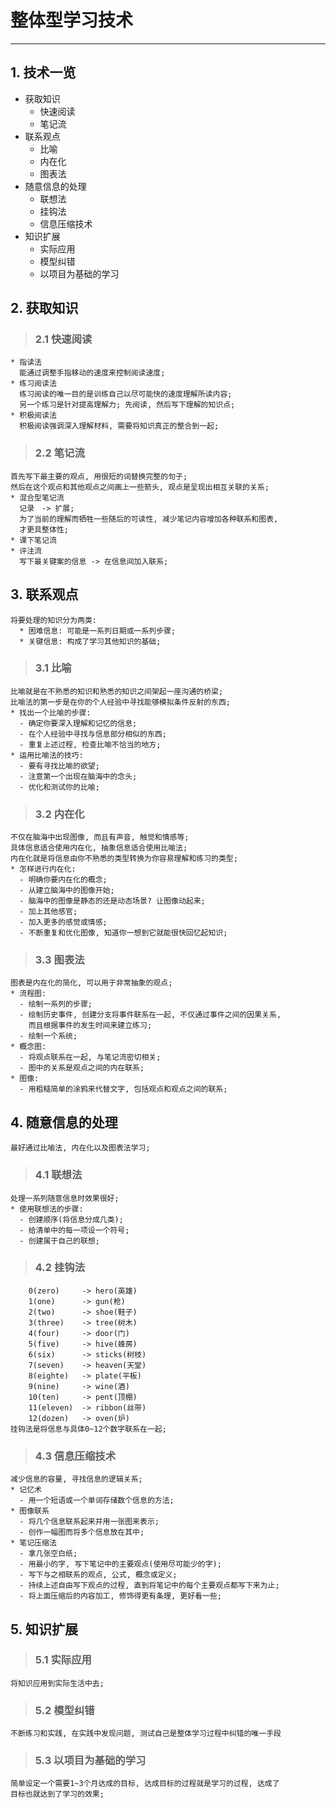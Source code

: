 # **整体型学习技术**
***



## **1. 技术一览**
  * 获取知识
    - 快速阅读
    - 笔记流
  * 联系观点
    - 比喻
    - 内在化
    - 图表法
  * 随意信息的处理
    - 联想法
    - 挂钩法
    - 信息压缩技术
  * 知识扩展
    - 实际应用
    - 模型纠错
    - 以项目为基础的学习




## **2. 获取知识**
> ### **2.1 快速阅读**
    * 指读法
      能通过调整手指移动的速度来控制阅读速度;
    * 练习阅读法
      练习阅读的唯一目的是训练自己以尽可能快的速度理解所读内容;
      另一个练习是针对提高理解力; 先阅读, 然后写下理解的知识点;
    * 积极阅读法
      积极阅读强调深入理解材料, 需要将知识真正的整合到一起;
> ### **2.2 笔记流**
    首先写下最主要的观点, 用很短的词替换完整的句子;
    然后在这个观点和其他观点之间画上一些箭头, 观点是呈现出相互关联的关系;
    * 混合型笔记流
      记录　-> 扩展; 
      为了当前的理解而牺牲一些随后的可读性, 减少笔记内容增加各种联系和图表,
      才更具整体性;
    * 课下笔记流
    * 评注流
      写下最关键案的信息 -> 在信息间加入联系; 



## **3. 联系观点**
    将要处理的知识分为两类:
      * 困难信息: 可能是一系列日期或一系列步骤;
      * 关键信息: 构成了学习其他知识的基础;
> ### **3.1 比喻**
    比喻就是在不熟悉的知识和熟悉的知识之间架起一座沟通的桥梁; 
    比喻法的第一步是在你的个人经验中寻找能够模拟条件反射的东西;
    * 找出一个比喻的步骤:
      - 确定你要深入理解和记忆的信息;
      - 在个人经验中寻找与信息部分相似的东西;
      - 重复上述过程, 检查比喻不恰当的地方;
    * 运用比喻法的技巧:
      - 要有寻找比喻的欲望;
      - 注意第一个出现在脑海中的念头;
      - 优化和测试你的比喻;
> ### **3.2 内在化**
    不仅在脑海中出现图像, 而且有声音, 触觉和情感等;
    具体信息适合使用内在化, 抽象信息适合使用比喻法;
    内在化就是将信息由你不熟悉的类型转换为你容易理解和练习的类型;
    * 怎样进行内在化:
      - 明确你要内在化的概念;
      - 从建立脑海中的图像开始;
      - 脑海中的图像是静态的还是动态场景? 让图像动起来;
      - 加上其他感官;
      - 加入更多的感觉或情感;
      - 不断重复和优化图像, 知道你一想到它就能很快回忆起知识;
> ### **3.3 图表法**
    图表是内在化的简化, 可以用于非常抽象的观点;
    * 流程图:
      - 绘制一系列的步骤;
      - 绘制历史事件, 创建分支将事件联系在一起, 不仅通过事件之间的因果关系, 
        而且根据事件的发生时间来建立练习;
      - 绘制一个系统;
    * 概念图:
      - 将观点联系在一起, 与笔记流密切相关;
      - 图中的关系是观点之间的内在联系;
    * 图像:
      - 用粗糙简单的涂鸦来代替文字, 包括观点和观点之间的联系;



## **4. 随意信息的处理**
    最好通过比喻法, 内在化以及图表法学习;
> ### **4.1 联想法**
    处理一系列随意信息时效果很好;
    * 使用联想法的步骤:
      - 创建顺序(将信息分成几类);
      - 给清单中的每一项设一个符号;
      - 创建属于自己的联想;
> ### **4.2 挂钩法**
        0(zero)     -> hero(英雄)
        1(one)      -> gun(枪)
        2(two)      -> shoe(鞋子)
        3(three)    -> tree(树木)
        4(four)     -> door(门)
        5(five)     -> hive(蜂房)
        6(six)      -> sticks(树枝)
        7(seven)    -> heaven(天堂)
        8(eighte)   -> plate(平板)
        9(nine)     -> wine(酒)
        10(ten)     -> pent(顶棚)
        11(eleven)  -> ribbon(丝带)
        12(dozen)   -> oven(炉)
    挂钩法是将信息与具体0~12个数字联系在一起;
> ### **4.3 信息压缩技术**
    减少信息的容量, 寻找信息的逻辑关系;
    * 记忆术
      - 用一个短语或一个单词存储数个信息的方法;
    * 图像联系
      - 将几个信息联系起来并用一张图来表示;
      - 创作一幅图而将多个信息放在其中;
    * 笔记压缩法
      - 拿几张空白纸;
      - 用最小的字, 写下笔记中的主要观点(使用尽可能少的字);
      - 写下与之相联系的观点, 公式, 概念或定义;
      - 持续上述自由写下观点的过程, 直到将笔记中的每个主要观点都写下来为止;
      - 将上面压缩后的内容加工, 修饰得更有条理, 更好看一些;



## **5. 知识扩展**
> ### **5.1 实际应用**
    将知识应用到实际生活中去;
> ### **5.2 模型纠错**
    不断练习和实践, 在实践中发现问题, 测试自己是整体学习过程中纠错的唯一手段
> ### **5.3 以项目为基础的学习**
    简单设定一个需要1~3个月达成的目标, 达成目标的过程就是学习的过程, 达成了
    目标也就达到了学习的效果;
